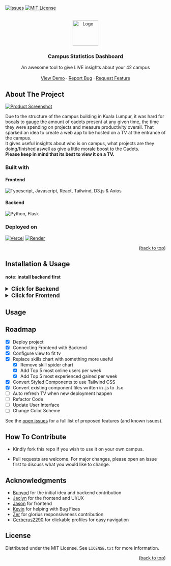<a name="readme-top"></a>

[![Issues][issues-shield]][issues-url]
[![MIT License][license-shield]][license-url]

<!-- PROJECT LOGO -->
<br />
<div align="center">
  <a href="https://github.com/othneildrew/Best-README-Template">
    <img src="https://i.imgur.com/hyM3NoY.png" alt="Logo" width="80" height="80">
  </a>

  <h3 align="center">Campus Statistics Dashboard</h3>

  <p align="center">
    An awesome tool to give LIVE insights about your 42 campus
    <br />
    <br />
    <a href="https://42-on-campus-stats.vercel.app" target="_blank">View Demo</a>
    ·
    <a href="https://github.com/Bunyod16/42-on_campus_stats/issues">Report Bug</a>
    ·
    <a href="https://github.com/Bunyod16/42-on_campus_stats/issues">Request Feature</a>
  </p>
</div>

<!-- ABOUT THE PROJECT -->

## About The Project

[![Product Screenshot][product-screenshot]](https://42-on-campus-stats.vercel.app)

Due to the structure of the campus building in Kuala Lumpur, it was hard for bocals to gauge the amount of cadets present at any given time, the time they were spending on projects and measure productivity overall. That sparked an idea to create a web app to be hosted on a TV at the entrance of the campus.
<br/>
It gives useful insights about who is on campus, what projects are they doing/finished aswell as give a little morale boost to the Cadets.
<br/>
<b>Please keep in mind that its best to view it on a TV.</b>

### Built with

#### Frontend

<img title="Typescript, Javascript, React, Tailwind, D3.js & Axios" src="https://skillicons.dev/icons?i=ts,js,react,tailwind,d3"/>

#### Backend

<img title="Python, Flask" src="https://skillicons.dev/icons?i=python,flask"/>

### Deployed on

[![Vercel][vercel]][vercel-url]
[![Render][render]][render-url]

<p align="right">(<a href="#readme-top">back to top</a>)</p>

## Installation & Usage

#### note: install backend first

<details>
<summary style="font-size: 1.25em;font-weight: bold;">Click for Backend</summary>
<br/>

- Navigate to `/backend`

```bash
cd backend
```

- Create a virtual environment in python

```bash
python3 -m venv venv
```

- Install dependencies

```bash
pip install -r requirements.txt
```

- Create .env file with secrets, you may find your API keys [on the intra](https://profile.intra.42.fr/oauth/applications/new), create a new application if you dont have one. <br>

```bash
touch .env
```

- .env file example

```python
FT_API_UID = "YOUR_UID_HERE"
FT_API_SECRET = "YOUR_SECRET_HERE"
FT_CAMPUS_ID = "YOUR_FT_CAMPUS_ID_HERE"
```

- Run the backend

```bash
flask run
```

</details>

<details>
<summary style="font-size: 1.25em;font-weight: bold;">Click for Frontend</summary>

- Navigate /frontend

```bash
cd frontend
```

- Install dependencies

```bash
pnpm install
```

- Create .env file with the backend url

```bash
touch .env
```

- .env file example,  if run locally, usually `REACT_APP_BACKEND_API_URL="http://localhost:5000/api"`

```python
REACT_APP_BACKEND_API_URL="your_backend_url_here" 
```

- Run frontend

```bash
pnpm start
```

</details>

## Usage

## Roadmap

- [x] Deploy project
- [x] Connecting Frontend with Backend
- [x] Configure view to fit tv
- [x] Replace skills chart with something more useful
  - [x] Remove skill spider chart
  - [x] Add Top 5 most online users per week
  - [x] Add Top 5 most experienced gained per week
- [x] Convert Styled Components to use Tailwind CSS
- [x] Convert existing component files written in .js to .tsx
- [ ] Auto refresh TV when new deployment happen
- [ ] Refactor Code
- [ ] Update User Interface
- [ ] Change Color Scheme

See the [open issues](https://github.com/Bunyod16/42-on_campus_stats/issues) for a full list of proposed features (and known issues).

## How To Contribute

- Kindly fork this repo if you wish to use it on your own campus.

- Pull requests are welcome. For major changes, please open an issue first
  to discuss what you would like to change.

<!-- ACKNOWLEDGMENTS -->

## Acknowledgments


- [Bunyod](https://github.com/Bunyod16) for the initial idea and backend contribution
- [Jaclyn](https://github.com/Jachokoreto) for the frontend and UI/UX
- [Jason](https://github.com/jasonkwm) for frontend
- [Kevin](https://github.com/locorocorolling) for helping with Bug Fixes
- [Zer](https://github.com/sirhcofe) for glorius responsiveness contribution
- [Cerberus2290](https://github.com/Cerberus2290) for clickable profiles for easy navigation
<!-- LICENSE -->

## License

Distributed under the MIT License. See `LICENSE.txt` for more information.

<p align="right">(<a href="#readme-top">back to top</a>)</p>

<!-- MARKDOWN LINKS & IMAGES -->
<!-- https://www.markdownguide.org/basic-syntax/#reference-style-links -->

[contributors-shield]: https://img.shields.io/github/contributors/othneildrew/Best-README-Template.svg?style=for-the-badge
[contributors-url]: https://github.com/Bunyod16/42-on_campus_stats/graphs/contributors
[forks-shield]: https://img.shields.io/github/forks/othneildrew/Best-README-Template.svg?style=for-the-badge
[issues-shield]: https://img.shields.io/badge/ISSUES-OPEN-yellow?style=for-the-badge&logo=googlecloud
[issues-url]: https://github.com/Bunyod16/42-on_campus_stats/issues
[license-shield]: https://img.shields.io/github/license/othneildrew/Best-README-Template.svg?style=for-the-badge
[license-url]: https://www.mit.edu/~amini/LICENSE.md
[linkedin-shield]: https://img.shields.io/badge/-LinkedIn-black.svg?style=for-the-badge&logo=linkedin&colorB=555
[linkedin-url]: https://linkedin.com/in/othneildrew
[product-screenshot]: https://i.imgur.com/Rr8fehO.png
[flask]: https://img.shields.io/badge/flask-000000?style=for-the-badge&logo=flask&logoColor=white
[flask-url]: https://flask.palletsprojects.com/en/2.2.x/
[django]: https://img.shields.io/badge/React-20232A?style=for-the-badge&logo=django&logoColor=61DAFB
[react-url]: https://reactjs.org/
[react]: https://img.shields.io/badge/React-20232A?style=for-the-badge&logo=react&logoColor=61DAFB
[vercel-url]: https://vercel.com/
[vercel]: https://img.shields.io/badge/vercel-20232A?style=for-the-badge&logo=vercel&logoColor=61DAFB
[render-url]: https://render.com/
[render]: https://img.shields.io/badge/render-20232A?style=for-the-badge&logo=render&logoColor=61DAFB
